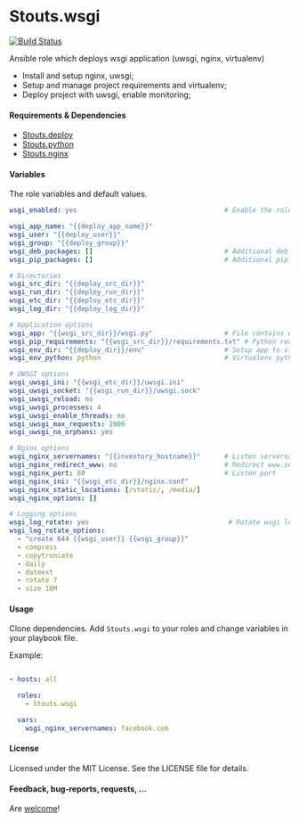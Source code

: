 Stouts.wsgi
===========

[![Build Status](https://travis-ci.org/Stouts/Stouts.wsgi.png)](https://travis-ci.org/Stouts/Stouts.wsgi)

Ansible role which deploys wsgi application (uwsgi, nginx, virtualenv)

* Install and setup nginx, uwsgi;
* Setup and manage project requirements and virtualenv;
* Deploy project with uwsgi, enable monitoring;


#### Requirements & Dependencies

- [Stouts.deploy](https://github.com/Stouts/Stouts.deploy)
- [Stouts.python](https://github.com/Stouts/Stouts.python)
- [Stouts.nginx](https://github.com/Stouts/Stouts.nginx)


#### Variables

The role variables and default values.

```yaml
wsgi_enabled: yes                                     # Enable the role

wsgi_app_name: "{{deploy_app_name}}"
wsgi_user: "{{deploy_user}}"
wsgi_group: "{{deploy_group}}"
wsgi_deb_packages: []                                 # Additional deb packages which will be installed
wsgi_pip_packages: []                                 # Additional pip packages which will be installed

# Directories
wsgi_src_dir: "{{deploy_src_dir}}"
wsgi_run_dir: "{{deploy_run_dir}}"
wsgi_etc_dir: "{{deploy_etc_dir}}"
wsgi_log_dir: "{{deploy_log_dir}}"

# Application options
wsgi_app: "{{wsgi_src_dir}}/wsgi.py"                  # File contains wsgi application
wsgi_pip_requirements: "{{wsgi_src_dir}}/requirements.txt" # Python requirements file
wsgi_env_dir: "{{deploy_dir}}/env"                    # Setup app to virtualenv (set blank "" to disable)
wsgi_env_python: python                               # Virtualenv python interpreter

# UWSGI options
wsgi_uwsgi_ini: "{{wsgi_etc_dir}}/uwsgi.ini"
wsgi_uwsgi_socket: "{{wsgi_run_dir}}/uwsgi.sock"
wsgi_uwsgi_reload: no
wsgi_uwsgi_processes: 4
wsgi_uwsgi_enable_threads: no
wsgi_uwsgi_max_requests: 2000
wsgi_uwsgi_no_orphans: yes

# Nginx options
wsgi_nginx_servernames: "{{inventory_hostname}}"      # Listen servernames (separated by space)
wsgi_nginx_redirect_www: no                           # Redirect www.servername to servername
wsgi_nginx_port: 80                                   # Listen port
wsgi_nginx_ini: "{{wsgi_etc_dir}}/nginx.conf"
wsgi_nginx_static_locations: [/static/, /media/]
wsgi_nginx_options: []

# Logging options
wsgi_log_rotate: yes                                   # Rotate wsgi logs.
wsgi_log_rotate_options:
  - "create 644 {{wsgi_user}} {{wsgi_group}}"
  - compress
  - copytruncate
  - daily
  - dateext
  - rotate 7
  - size 10M
```

#### Usage

Clone dependencies.
Add `Stouts.wsgi` to your roles and change variables in your playbook file.

Example:

```yaml

- hosts: all

  roles:
    - Stouts.wsgi

  vars:
    wsgi_nginx_servernames: facebook.com

```

#### License

Licensed under the MIT License. See the LICENSE file for details.


#### Feedback, bug-reports, requests, ...

Are [welcome](https://github.com/Stouts/Stouts.wsgi/issues)!
